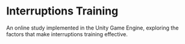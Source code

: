 # Interruptions Training
An online study implemented in the Unity Game Engine, exploring the factors that make interruptions training effective.  
